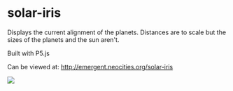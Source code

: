 # solar-iris
Displays the current alignment of the planets. Distances are to scale but the sizes of the planets and the sun aren't. 

Built with P5.js

Can be viewed at: http://emergent.neocities.org/solar-iris

![](https://i.gyazo.com/4100bbe44e61f1faf5a5200c91915780.png)
